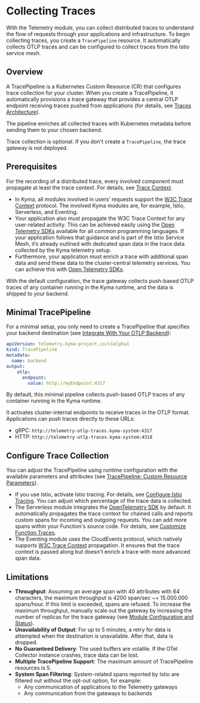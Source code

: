 # Collecting Traces

With the Telemetry module, you can collect distributed traces to understand the flow of requests through your applications and infrastructure. To begin collecting traces, you create a `TracePipeline` resource. It automatically collects OTLP traces and can be configured to collect traces from the Istio service mesh.

## Overview

A TracePipeline is a Kubernetes Custom Resource (CR) that configures trace collection for your cluster. When you create a TracePipeline, it automatically provisions a trace gateway that provides a central OTLP endpoint receiving traces pushed from applications (for details, see [Traces Architecture](./../architecture/traces-architecture.md)).

The pipeline enriches all collected traces with Kubernetes metadata before sending them to your chosen backend.

Trace collection is optional. If you don't create a `TracePipeline`, the trace gateway is not deployed.

## Prerequisites

For the recording of a distributed trace, every involved component must propagate at least the trace context. For details, see [Trace Context](https://www.w3.org/TR/trace-context/#problem-statement).

- In Kyma, all modules involved in users’ requests support the [W3C Trace Context](https://www.w3.org/TR/trace-context) protocol. The involved Kyma modules are, for example, Istio, Serverless, and Eventing.
- Your application also must propagate the W3C Trace Context for any user-related activity. This can be achieved easily using the [Open Telemetry SDKs](https://opentelemetry.io/docs/instrumentation/) available for all common programming languages. If your application follows that guidance and is part of the Istio Service Mesh, it’s already outlined with dedicated span data in the trace data collected by the Kyma telemetry setup.
- Furthermore, your application must enrich a trace with additional span data and send these data to the cluster-central telemetry services. You can achieve this with [Open Telemetry SDKs](https://opentelemetry.io/docs/instrumentation/).

With the default configuration, the trace gateway collects push-based OTLP traces of any container running in the Kyma runtime, and the data is shipped to your backend.

## Minimal TracePipeline

For a minimal setup, you only need to create a TracePipeline that specifies your backend destination (see [Integrate With Your OTLP Backend](./../integrate-otlp-backend/README.md)):

```yaml
apiVersion: telemetry.kyma-project.io/v1alpha1
kind: TracePipeline
metadata:
  name: backend
output:
    otlp:
      endpoint:
        value: http://myEndpoint:4317
```

By default, this minimal pipeline collects push-based OTLP traces of any container running in the Kyma runtime.

It activates cluster-internal endpoints to receive traces in the OTLP format. Applications can push traces directly to these URLs:

- gRPC: `http://telemetry-otlp-traces.kyma-system:4317`
- HTTP: `http://telemetry-otlp-traces.kyma-system:4318`

## Configure Trace Collection

You can adjust the TracePipeline using runtime configuration with the available parameters and attributes (see [TracePipeline: Custom Resource Parameters](https://kyma-project.io/#/telemetry-manager/user/resources/04-tracepipeline?id=custom-resource-parameters)).

- If you use Istio, activate Istio tracing. For details, see [Configure Istio Tracing](istio-support.md). You can adjust which percentage of the trace data is collected.
- The Serverless module integrates the [OpenTelemetry SDK](https://opentelemetry.io/docs/specs/otel/metrics/sdk/) by default. It automatically propagates the trace context for chained calls and reports custom spans for incoming and outgoing requests. You can add more spans within your Function's source code. For details, see [Customize Function Traces](https://kyma-project.io/#/serverless-manager/user/tutorials/01-100-customize-function-traces).
- The Eventing module uses the CloudEvents protocol, which natively supports [W3C Trace Context](https://www.w3.org/TR/trace-context/) propagation. It ensures that the trace context is passed along but doesn't enrich a trace with more advanced span data.

## Limitations

- **Throughput**: Assuming an average span with 40 attributes with 64 characters, the maximum throughput is 4200 span/sec ~= 15.000.000 spans/hour. If this limit is exceeded, spans are refused. To increase the maximum throughput, manually scale out the gateway by increasing the number of replicas for the trace gateway (see [Module Configuration and Status](https://kyma-project.io/#/telemetry-manager/user/01-manager?id=module-configuration)).
- **Unavailability of Output**: For up to 5 minutes, a retry for data is attempted when the destination is unavailable. After that, data is dropped.
- **No Guaranteed Delivery**: The used buffers are volatile. If the OTel Collector instance crashes, trace data can be lost.
- **Multiple TracePipeline Support**: The maximum amount of TracePipeline resources is 5.
- **System Span Filtering**: System-related spans reported by Istio are filtered out without the opt-out option, for example:
  - Any communication of applications to the Telemetry gateways
  - Any communication from the gateways to backends
